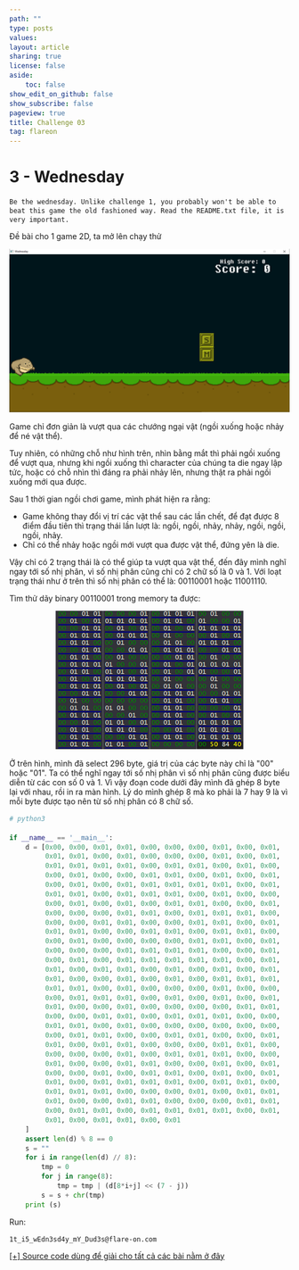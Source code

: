 ```yaml
---
path: ""
type: posts
values:
layout: article
sharing: true
license: false
aside:
    toc: false
show_edit_on_github: false
show_subscribe: false
pageview: true
title: Challenge 03
tag: flareon
---
```

# 3 - Wednesday

```
Be the wednesday. Unlike challenge 1, you probably won't be able to beat this game the old fashioned way. Read the README.txt file, it is very important.
```

Đề bài cho 1 game 2D, ta mở lên chạy thử

<p align="center">
    <img src="/assets/images/flareon/3/1.png"/>
</p>

Game chỉ đơn giản là vượt qua các chướng ngại vật (ngồi xuống hoặc nhảy để né vật thể).

Tuy nhiên, có những chỗ như hình trên, nhìn bằng mắt thì phải ngồi xuống để vượt qua, nhưng khi ngồi xuống thì character của chúng ta die ngay lập tức, hoặc có chỗ nhìn thì đáng ra phải nhảy lên, nhưng thật ra phải ngồi xuống mới qua được.

Sau 1 thời gian ngồi chơi game, mình phát hiện ra rằng:

- Game không thay đổi vị trí các vật thể sau các lần chết, để đạt được 8 điểm đầu tiên thì trạng thái lần lượt là: ngồi, ngồi, nhảy, nhảy, ngồi, ngồi, ngồi, nhảy.
- Chỉ có thể nhảy hoặc ngồi mới vượt qua được vật thể, đứng yên là die.

Vậy chỉ có 2 trạng thái là có thể giúp ta vượt qua vật thể, đến đây mình nghĩ ngay tới số nhị phân, vì số nhị phân cũng chỉ có 2 chữ số là 0 và 1. Với loạt trạng thái như ở trên thì số nhị phân có thể là: 00110001 hoặc 11001110.

Tìm thử dãy binary 00110001 trong memory ta được:

<p align="center">
    <img src="/assets/images/flareon/3/2.png"/>
</p>

Ở trên hình, mình đã select 296 byte, giá trị của các byte này chỉ là "00" hoặc "01". Ta có thể nghĩ ngay tới số nhị phân vì số nhị phân cũng được biểu diễn từ các con số 0 và 1. Vì vậy đoạn code dưới đây mình đã ghép 8 byte lại với nhau, rồi in ra màn hình. Lý do mình ghép 8 mà ko phải là 7 hay 9 là vì mỗi byte được tạo nên từ số nhị phân có 8 chữ số.

```python
# python3

if __name__ == '__main__':
    d = [0x00, 0x00, 0x01, 0x01, 0x00, 0x00, 0x00, 0x01, 0x00, 0x01,
         0x01, 0x01, 0x00, 0x01, 0x00, 0x00, 0x00, 0x01, 0x00, 0x01,
         0x01, 0x01, 0x01, 0x01, 0x00, 0x01, 0x01, 0x00, 0x01, 0x00,
         0x00, 0x01, 0x00, 0x00, 0x01, 0x01, 0x00, 0x01, 0x00, 0x01,
         0x00, 0x01, 0x00, 0x01, 0x01, 0x01, 0x01, 0x01, 0x00, 0x01,
         0x01, 0x01, 0x00, 0x01, 0x01, 0x01, 0x00, 0x01, 0x00, 0x00,
         0x00, 0x01, 0x00, 0x01, 0x00, 0x01, 0x01, 0x00, 0x00, 0x01,
         0x00, 0x00, 0x00, 0x01, 0x01, 0x00, 0x01, 0x01, 0x01, 0x00,
         0x00, 0x00, 0x01, 0x01, 0x00, 0x00, 0x01, 0x01, 0x00, 0x01,
         0x01, 0x01, 0x00, 0x00, 0x01, 0x01, 0x00, 0x01, 0x01, 0x00,
         0x00, 0x01, 0x00, 0x00, 0x00, 0x00, 0x01, 0x01, 0x00, 0x01,
         0x00, 0x00, 0x00, 0x01, 0x01, 0x01, 0x01, 0x00, 0x00, 0x01,
         0x00, 0x01, 0x00, 0x01, 0x01, 0x01, 0x01, 0x01, 0x00, 0x01,
         0x01, 0x00, 0x01, 0x01, 0x00, 0x01, 0x00, 0x01, 0x00, 0x01,
         0x01, 0x00, 0x00, 0x01, 0x00, 0x01, 0x00, 0x01, 0x01, 0x01,
         0x01, 0x01, 0x00, 0x01, 0x00, 0x00, 0x00, 0x01, 0x00, 0x00,
         0x00, 0x01, 0x01, 0x01, 0x00, 0x01, 0x00, 0x01, 0x00, 0x01,
         0x01, 0x00, 0x00, 0x01, 0x00, 0x00, 0x00, 0x00, 0x01, 0x01,
         0x00, 0x00, 0x01, 0x01, 0x00, 0x01, 0x01, 0x01, 0x00, 0x00,
         0x01, 0x01, 0x00, 0x01, 0x00, 0x00, 0x00, 0x00, 0x00, 0x00,
         0x00, 0x01, 0x01, 0x00, 0x00, 0x01, 0x01, 0x00, 0x00, 0x01,
         0x01, 0x00, 0x01, 0x01, 0x00, 0x00, 0x00, 0x01, 0x01, 0x00,
         0x00, 0x00, 0x00, 0x01, 0x00, 0x01, 0x01, 0x01, 0x00, 0x00,
         0x01, 0x00, 0x00, 0x01, 0x01, 0x00, 0x00, 0x01, 0x00, 0x01,
         0x00, 0x00, 0x01, 0x00, 0x01, 0x01, 0x00, 0x01, 0x00, 0x01,
         0x01, 0x00, 0x01, 0x01, 0x01, 0x01, 0x00, 0x01, 0x01, 0x00,
         0x01, 0x01, 0x01, 0x00, 0x00, 0x00, 0x01, 0x00, 0x01, 0x01,
         0x01, 0x00, 0x00, 0x01, 0x01, 0x00, 0x00, 0x00, 0x01, 0x01,
         0x00, 0x01, 0x01, 0x00, 0x01, 0x01, 0x01, 0x01, 0x00, 0x01,
         0x01, 0x00, 0x01, 0x01, 0x00, 0x01
    ]
    assert len(d) % 8 == 0
    s = ""
    for i in range(len(d) // 8):
        tmp = 0
        for j in range(8):
            tmp = tmp | (d[8*i+j] << (7 - j))
        s = s + chr(tmp)
    print (s)
```

Run:

```
1t_i5_wEdn3sd4y_mY_Dud3s@flare-on.com
```

[[+] Source code dùng để giải cho tất cả các bài nằm ở đây](/assets/images/flareon/src.zip)